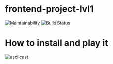 # frontend-project-lvl1
[![Maintainability](https://api.codeclimate.com/v1/badges/ce99e4793f160670f577/maintainability)](https://codeclimate.com/github/Heizoinside/frontend-project-lvl1/maintainability)
[![Build Status](https://travis-ci.org/Heizoinside/heizo-braingames.svg?branch=master)](https://travis-ci.org/Heizoinside/heizo-braingames)
# How to install and play it
[![asciicast](https://asciinema.org/a/MfqFHQeDHd9ttBphtVW2HMDnL.svg)](https://asciinema.org/a/MfqFHQeDHd9ttBphtVW2HMDnL)
